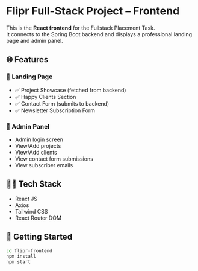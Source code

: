 # Flipr Full-Stack Project – Frontend

This is the **React frontend** for the Fullstack Placement Task.  
It connects to the Spring Boot backend and displays a professional landing page and admin panel.

## 🌐 Features

### 🚀 Landing Page
- ✅ Project Showcase (fetched from backend)
- ✅ Happy Clients Section
- ✅ Contact Form (submits to backend)
- ✅ Newsletter Subscription Form

### 🔐 Admin Panel
- Admin login screen
- View/Add projects
- View/Add clients
- View contact form submissions
- View subscriber emails

## 🧑‍💻 Tech Stack
- React JS
- Axios
- Tailwind CSS
- React Router DOM

## 🔧 Getting Started

```bash
cd flipr-frontend
npm install
npm start
